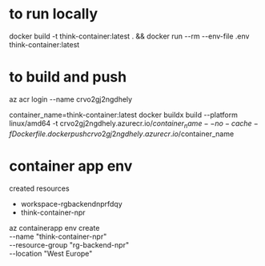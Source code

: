 
# to run locally
docker build -t think-container:latest . && docker run --rm --env-file .env think-container:latest


# to build and push
az acr login --name crvo2gj2ngdhely

container_name=think-container:latest
docker buildx build --platform linux/amd64 -t crvo2gj2ngdhely.azurecr.io/$container_name --no-cache -f Dockerfile .
docker push crvo2gj2ngdhely.azurecr.io/$container_name


# container app env
created resources
- workspace-rgbackendnprfdqy
- think-container-npr

az containerapp env create \
    --name "think-container-npr" \
    --resource-group "rg-backend-npr" \
    --location "West Europe"